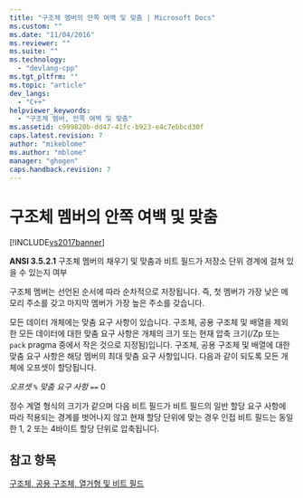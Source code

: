 ```yaml
---
title: "구조체 멤버의 안쪽 여백 및 맞춤 | Microsoft Docs"
ms.custom: ""
ms.date: "11/04/2016"
ms.reviewer: ""
ms.suite: ""
ms.technology: 
  - "devlang-cpp"
ms.tgt_pltfrm: ""
ms.topic: "article"
dev_langs: 
  - "C++"
helpviewer_keywords: 
  - "구조체 멤버, 안쪽 여백 및 맞춤"
ms.assetid: c999820b-dd47-41fc-b923-e4c7ebbcd30f
caps.latest.revision: 7
author: "mikeblome"
ms.author: "mblome"
manager: "ghogen"
caps.handback.revision: 7
---
```

# 구조체 멤버의 안쪽 여백 및 맞춤
[!INCLUDE[vs2017banner](../assembler/inline/includes/vs2017banner.md)]

**ANSI 3.5.2.1** 구조체 멤버의 채우기 및 맞춤과 비트 필드가 저장소 단위 경계에 걸쳐 있을 수 있는지 여부  
  
 구조체 멤버는 선언된 순서에 따라 순차적으로 저장됩니다. 즉, 첫 멤버가 가장 낮은 메모리 주소를 갖고 마지막 멤버가 가장 높은 주소를 갖습니다.  
  
 모든 데이터 개체에는 맞춤 요구 사항이 있습니다.  구조체, 공용 구조체 및 배열을 제외한 모든 데이터에 대한 맞춤 요구 사항은 개체의 크기 또는 현재 압축 크기\(\/Zp 또는 `pack` pragma 중에서 작은 것으로 지정됨\)입니다.  구조체, 공용 구조체 및 배열에 대한 맞춤 요구 사항은 해당 멤버의 최대 맞춤 요구 사항입니다.  다음과 같이 되도록 모든 개체에 오프셋이 할당됩니다.  
  
 *오프셋*  `%` *맞춤 요구 사항* `==` 0  
  
 정수 계열 형식의 크기가 같으며 다음 비트 필드가 비트 필드의 일반 할당 요구 사항에 따라 적용되는 경계를 벗어나지 않고 현재 할당 단위에 맞는 경우 인접 비트 필드는 동일한 1, 2 또는 4바이트 할당 단위로 압축됩니다.  
  
## 참고 항목  
 [구조체, 공용 구조체, 열거형 및 비트 필드](../c-language/structures-unions-enumerations-and-bit-fields.md)